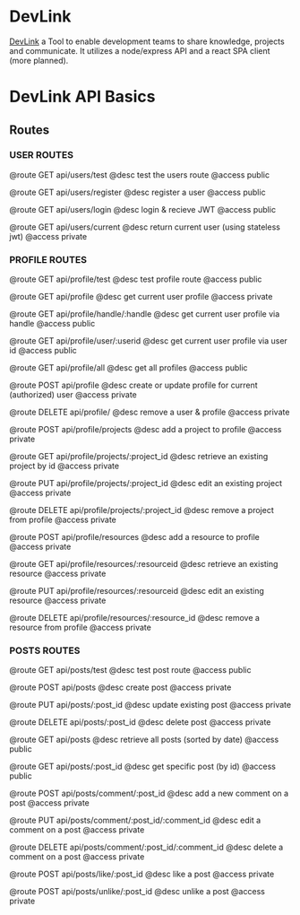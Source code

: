 # DevLink

[DevLink](https://devlink-api.herokuapp.com/) a Tool to enable development teams to share knowledge, projects and communicate. It utilizes a node/express API and a react SPA client (more planned).

# DevLink API Basics

## Routes

### USER ROUTES

@route GET api/users/test
@desc test the users route
@access public

@route GET api/users/register
@desc register a user
@access public

@route GET api/users/login
@desc login & recieve JWT
@access public

@route GET api/users/current
@desc return current user (using stateless jwt)
@access private

### PROFILE ROUTES

@route GET api/profile/test
@desc test profile route
@access public

@route GET api/profile
@desc get current user profile
@access private

@route GET api/profile/handle/:handle
@desc get current user profile via handle
@access public

@route GET api/profile/user/:userid
@desc get current user profile via user id
@access public

@route GET api/profile/all
@desc get all profiles
@access public

@route POST api/profile
@desc create or update profile for current (authorized) user
@access private

@route DELETE api/profile/
@desc remove a user & profile
@access private

@route POST api/profile/projects
@desc add a project to profile
@access private

@route GET api/profile/projects/:project_id
@desc retrieve an existing project by id
@access private

@route PUT api/profile/projects/:project_id
@desc edit an existing project
@access private

@route DELETE api/profile/projects/:project_id
@desc remove a project from profile
@access private

@route POST api/profile/resources
@desc add a resource to profile
@access private

@route GET api/profile/resources/:resourceid
@desc retrieve an existing resource
@access private

@route PUT api/profile/resources/:resourceid
@desc edit an existing resource
@access private

@route DELETE api/profile/resources/:resource_id
@desc remove a resource from profile
@access private

### POSTS ROUTES

@route GET api/posts/test
@desc test post route
@access public

@route POST api/posts
@desc create post
@access private

@route PUT api/posts/:post_id
@desc update existing post
@access private

@route DELETE api/posts/:post_id
@desc delete post
@access private

@route GET api/posts
@desc retrieve all posts (sorted by date)
@access public

@route GET api/posts/:post_id
@desc get specific post (by id)
@access public

@route POST api/posts/comment/:post_id
@desc add a new comment on a post
@access private

@route PUT api/posts/comment/:post_id/:comment_id
@desc edit a comment on a post
@access private

@route DELETE api/posts/comment/:post_id/:comment_id
@desc delete a comment on a post
@access private

@route POST api/posts/like/:post_id
@desc like a post
@access private

@route POST api/posts/unlike/:post_id
@desc unlike a post
@access private

